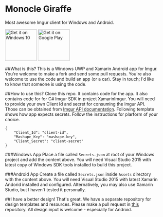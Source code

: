 # Monocle Giraffe
Most awesome Imgur client for Windows and Android.  
  
<a href="https://www.microsoft.com/store/apps/9nblggh4qcvh?ocid=badge"><img height="104px" src="https://assets.windowsphone.com/f2f77ec7-9ba9-4850-9ebe-77e366d08adc/English_Get_it_Win_10_InvariantCulture_Default.png" alt="Get it on Windows 10" /></a> <a href='https://play.google.com/store/apps/details?id=in.indestructible.monoclegiraffe&utm_source=global_co&utm_medium=prtnr&utm_content=Mar2515&utm_campaign=PartBadge&pcampaignid=MKT-Other-global-all-co-prtnr-py-PartBadge-Mar2515-1'><img height="104px" alt='Get it on Google Play' src='https://play.google.com/intl/en_us/badges/images/generic/en_badge_web_generic.png'/></a>

##What is this?
This is a Windows UWP and Xamarin Android app for Imgur. You're welcome to make a fork and send some pull requests. You're also welcome to use the code and build an app (or a car). Stay in touch; I'd like to know that someone is using the code.

##How to use this?
Clone this repo. It contains code for the app. It also contains code for for C# Imgur SDK in project XamarinImgur. You will need to provide your own Client Id and secret for consuming the Imgur API. Those can be obtained from [Imgur API documentation](http://api.imgur.com/#registerapp). Following template shows how app expects secrets. Follow the instructions for plarform of your choice.

    {
        "Client_Id": "client-id",
        "Mashape_Key": "mashape-key",
        "Client_Secret": "client-secret"
    }

###Windows App
Place a file called `Secrets.json` at root of your Windows project and add the content above. You will need Visual Studio 2015 with latest copy of Windows SDK tools installed to build this project.

###Android App
Create a file called `Secrets.json` inside `Assets` directory with the content above. You will need Visual Studio 2015 with latest Xamarin Andorid installed and configured. Alternatively, you may also use Xamarin Studio, but I haven't tested it personally.

##I have a better design!
That's great. We have a separate repository for design templates and resources. Please make a pull request in [this](https://github.com/akshay2000/MonocleGiraffeDesign) repository. All design input is welcome - especially for Android.
